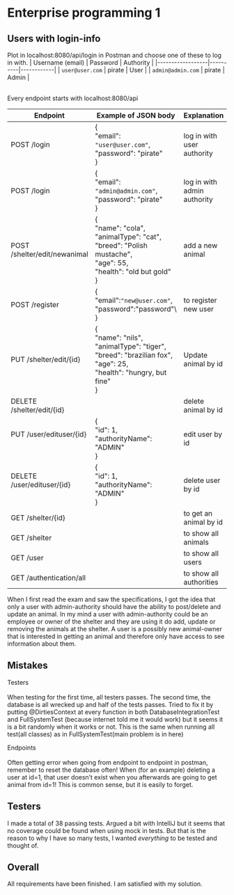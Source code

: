 # Enterprise programming 1

## Users with login-info
Plot in localhost:8080/api/login in Postman and choose one of these to log in with.
| Username (email) | Password | 	Authority |
|------------------|----------|------------|
| `user@user.com`	 | pirate	  | User       |
| `admin@admin.com` | pirate	  | Admin      |

<br/>
Every endpoint starts with localhost:8080/api 

| Endpoint                                           | 	Example of JSON body                                                                                                           | Explanation	                 | Authority  |
|----------------------------------------------------|---------------------------------------------------------------------------------------------------------------------------------|------------------------------| ---------- |
| POST /login                                        | {<br/>"email": `"user@user.com"`,<br/>"password": "pirate"<br />}                                                               | log in with user authority   | all        |
| POST /login                                        | 	{<br/>"email": `"admin@admin.com"`,<br/>"password": "pirate"<br/> }	                                                           | log in with admin authority	 | all        |
| POST /shelter/edit/newanimal                       | 	{<br/>"name": "cola",<br/>"animalType": "cat",<br/>"breed": "Polish mustache",<br/>"age": 55,<br/>"health": "old but gold"<br/>}	 | add a new animal	            | admin      |
| POST /register 	                                   | {<br/>"email":`"new@user.com"`,<br/>"password":"password"\ }                                                                    | to register new user         | all        |
| PUT /shelter/edit/{id}<br/>                        | {<br/>"name": "nils",<br/>"animalType": "tiger",<br/>"breed": "brazilian fox",<br/>"age": 25,<br/>"health": "hungry, but fine"<br/>} | Update animal by id          | admin      |
| DELETE /shelter/edit/{id}<br/>                     |                                                                                                                                 | delete animal by id          | admin     |	
| PUT /user/edituser/{id}<br/><br/>	                 | {<br/>"id": 1,<br/>"authorityName": "ADMIN"<br/> }                                                                              | edit user by id              | admin |	
| DELETE /user/edituser/{id}<br/><br/> 	             | {<br/>"id": 1,<br/>"authorityName": "ADMIN"<br/> }                                                                              | delete user by id            | admin |	
| GET /shelter/{id}<br/>                             |                                                                                                                                 | to get an animal by id       | all       |
| GET /shelter                                       | 		                                                                                                                              | to show all animals	         | all       |
| GET /user		                                        |                                                                                                                                 | to show all users	           | all       |
| GET /authentication/all		                          |                                                                                                                                 | to show all authorities	     | admin     |

When I first read the exam and saw the specifications, I got the idea that only a user with admin-authority should have the ability to post/delete and update an animal. In my mind a user with admin-authority could be an employee or owner of the shelter and they are using it do add, update or removing the animals at the shelter. A user is a possibly new animal-owner that is interested in getting an animal and therefore only have access to see information about them.

## Mistakes
Testers<br/>	
When testing for the first time, all testers passes. The second time, the database is all wrecked up and half of the tests passes. Tried to fix it by putting @DirtiesContext at every function in both DatabaseIntegrationTest and FullSystemTest (because internet told me it would work) but it seems it is a bit randomly when it works or not. This is the same when running all test(all classes) as in FullSystemTest(main problem is in here)

Endpoints<br/>	
Often getting error when going from endpoint to endpoint in postman, remember to reset the database often! When (for an example) deleting a user at id=1, that user doesn’t exist when you afterwards are going to get animal from id=1! This is common sense, but it is easily to forget.

## Testers
I made a total of 38 passing tests. Argued a bit with IntelliJ but it seems that no coverage could be found when using mock in tests. But that is the reason to why I have so many tests, I wanted _everything_ to be tested and thought of.

## Overall
All requirements have been finished. I am satisfied with my solution.
